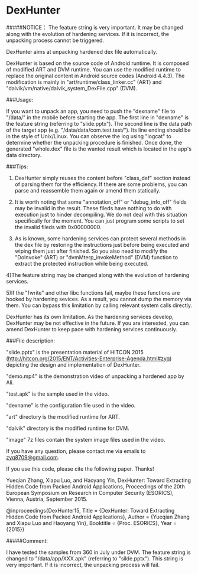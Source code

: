 # DexHunter

#####NOTICE： The feature string is very important. It may be changed along with the evolution of hardening services. If it is incorrect, the unpacking process cannot be triggered.

DexHunter aims at unpacking hardened dex file automatically.

DexHunter is based on the source code of Android runtime. It is composed of modified ART and DVM runtime. You can use the modified runtime to replace the original content in Android source codes (Android 4.4.3). The modification is mainly in "art/runtime/class_linker.cc" (ART) and "dalvik/vm/native/dalvik_system_DexFile.cpp" (DVM).

###Usage:

If you want to unpack an app, you need to push the "dexname" file to "/data/" in the mobile before starting the app. The first line in "dexname" is the feature string (referring to "slide.pptx"). The second line is the data path of the target app (e.g. "/data/data/com.test.test/"). Its line ending should be in the style of Unix/Linux. You can observe the log using "logcat" to determine whether the unpacking procedure is finished. Once done, the generated "whole.dex" file is the wanted result which is located in the app's data directory.

###Tips:

1) DexHunter simply reuses the content before "class_def" section instead of parsing them for the efficiency. If there are some problems, you can parse and reassemble them again or amend them statically.

2) It is worth noting that some "annotation_off" or "debug_info_off" fields may be invalid in the result. These fileds have nothing to do with execution just to hinder decompiling. We do not deal with this situation specifically for the moment. You can just program some scripts to set the invalid fileds with 0x00000000. 

3) As is known, some hardening services can protect several methods in the dex file by restoring the instructions just before being executed and wiping them just after finished. So you also need to modify the "DoInvoke" (ART) or "dvmMterp_invokeMethod" (DVM) function to extract the protected instruction while being executed.

4)The feature string may be changed along with the evolution of hardening services.

5)If the "fwrite" and other libc functions fail, maybe these functions are hooked by hardening sevices. As a result, you cannot dump the memory via them. You can bypass this limitation by calling relevant system calls directly.

DexHunter has its own limitation. As the hardening services develop, DexHunter may be not effective in the future. If you are interested, you can amend DexHunter to keep pace with hardening services continuously.

###File description:

"slide.pptx" is the presentation material of HITCON 2015 (http://hitcon.org/2015/ENT/Activities-Enterprise-Agenda.html#zyq) depicting the design and implementation of DexHunter.

"demo.mp4" is the demonstration video of unpacking a hardened app by Ali.

"test.apk" is the sample used in the video.

"dexname" is the configuration file used in the video.

"art" directory is the modified runtime for ART.

"dalvik" directory is the modified runtime for DVM.

"image" 7z files contain the system image files used in the video.

If you have any question, please contact me via emails to zyq8709@gmail.com.

If you use this code, please cite the following paper. Thanks!

Yueqian Zhang, Xiapu Luo, and Haoyang Yin, DexHunter: Toward Extracting Hidden Code from Packed Android Applications, Proceedings of the 20th European Symposium on Research in Computer Security (ESORICS), Vienna, Austria, September 2015.

@inproceedings{DexHunter15,
Title = {DexHunter: Toward Extracting Hidden Code from Packed Android Applications},
Author = {Yueqian Zhang and Xiapu Luo and Haoyang Yin},
Booktitle = {Proc. ESORICS},
Year = {2015}}

#####Comment: 

I have tested the samples from 360 in July under DVM. The feature string is changed to "/data/app/XXX.apk" (referring to "silde.pptx"). This string is very important. If it is incorrect, the unpacking process will fail.
